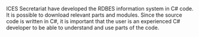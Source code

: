 ICES Secretariat have developed the RDBES information system in C# code. It is possible to download relevant parts and modules. Since the source code is written in C#, it is important that the user is an experienced C# developer to be able to understand and use parts of the code.
